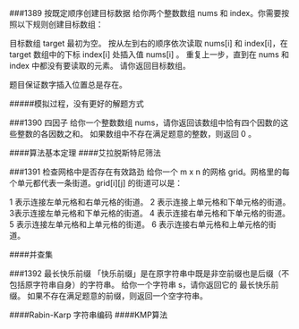###1389 按既定顺序创建目标数据
给你两个整数数组 nums 和 index。你需要按照以下规则创建目标数组：

目标数组 target 最初为空。
按从左到右的顺序依次读取 nums[i] 和 index[i]，在 target 数组中的下标 index[i] 处插入值 nums[i] 。
重复上一步，直到在 nums 和 index 中都没有要读取的元素。
请你返回目标数组。

题目保证数字插入位置总是存在。

#####模拟过程，没有更好的解题方式

###1390 四因子
给你一个整数数组 nums，请你返回该数组中恰有四个因数的这些整数的各因数之和。
如果数组中不存在满足题意的整数，则返回 0 。

####算法基本定理
####艾拉脱斯特尼筛法

###1391 检查网格中是否存在有效路劲
给你一个 m x n 的网格 grid。网格里的每个单元都代表一条街道。grid[i][j] 的街道可以是：

1 表示连接左单元格和右单元格的街道。
2 表示连接上单元格和下单元格的街道。
3表示连接左单元格和下单元格的街道。
4 表示连接右单元格和下单元格的街道。
5 表示连接左单元格和上单元格的街道。
6 表示连接右单元格和上单元格的街道。

####并查集

###1392 最长快乐前缀
「快乐前缀」是在原字符串中既是非空前缀也是后缀（不包括原字符串自身）的字符串。
给你一个字符串 s，请你返回它的 最长快乐前缀。
如果不存在满足题意的前缀，则返回一个空字符串。

####Rabin-Karp 字符串编码
####KMP算法


